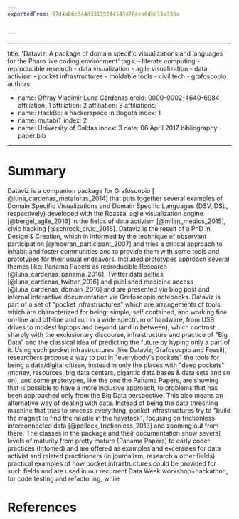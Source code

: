 ---exportedFrom: 97d4ab6c344d331392441434764ea6dbd11a338a---  ---
  title: 'Dataviz: A package of domain specific visualizations and languages for the Pharo live coding environment'
  tags:
    - literate computing
    - reproducible research
    - data visualization
    - agile visualization
    - data activism
    - pocket infrastructures
    - moldable tools
    - civil tech
    - grafoscopio
  authors:
   - name: Offray Vladimir Luna Cárdenas
     orcid: 0000-0002-4640-6984
     affiliation: 1
     affiliation: 2
     affiliation: 3
  affiliations:
   - name: HackBo: a hackerspace in Bogotá
     index: 1
   - name: mutabiT
     index: 2
  - name: University of Caldas
     index: 3
  date: 06 April 2017
  bibliography: paper.bib
  ---

  # Summary

  Dataviz is a companion package for Grafoscopio [ @luna_cardenas_metaforas_2014] that puts together several examples
  of Domain Specific Visualizations and Domain Specific Languages (DSV, DSL, respectively) developed with the Roassal
  agile visualization engine [@bergel_agile_2016] in the fields of data activism [@milan_medios_2015], civic
  hacking [@schrock_civic_2016].
  Dataviz is the result of a PhD in Design & Creation, which in informed by the technique of observant participation
  [@moeran_participant_2007] and tries a critical approach to inhabit and foster communities and to provide them with some 
  tools and prototypes for their usual endeavors.
  Included prototypes approach several themes like:
  Panama Papers as reproducible Research [@luna_cardenas_panama_2016], Twitter data selfies [@luna_cardenas_twitter_2016]
  and published medicine access [@luna_cardenas_domain_2016] and are presented via blog post and internal interactive
  documentation via Grafoscopio notebooks.
  Dataviz is part of a set of "pocket infrastructures"  which are arrangements of tools which are characterized for being: simple, 
  self contained, and working fine on-line and off-line and run in a wide spectrum of hardware, from USB drives to modest laptops 
  and beyond (and in between), which contrast sharply with the exclusionary discourse, infrastructure and practice of "Big Data" and 
  the classical idea of predicting the future by hyping only a part of it. 
  Using such pocket infrastructures (like Dataviz, Grafosocpio and Fossil), researchers propose a way to put in "everybody's pockets" 
  the tools for being a data/digital citizen, instead in only the places with "deep pockets" (money, resources, big data centers, 
  gigantic data bases & data sets and so on), and some prototypes, like the one the Panama Papers, are showing that is possible to 
  have a more inclusive approach, to problems that has been approached only from the Big Data perspective.
  This also means an alternative way of dealing with data.
  Instead of being the data threshing machine that tries to process everything, pocket infrastructures try to "build the magnet to 
  find the needle in the haystack", focusing on frictionless interconnected data [@pollock_frictionless_2013] and zooming out 
  from there.
  The classes in the package and their documentation show several levels of maturity from pretty mature (Panama Papers)
  to early coder practices (Infomed) and are offered as examples and excersises for data activist and related practitioners 
  (in journalism, research a other fields) practical examples of how pocket infrastructures could be provided for such fields and
  are used in our recurrent Data Week workshop+hackathon, for code testing and refactoring, while
  
  
  

  # References


